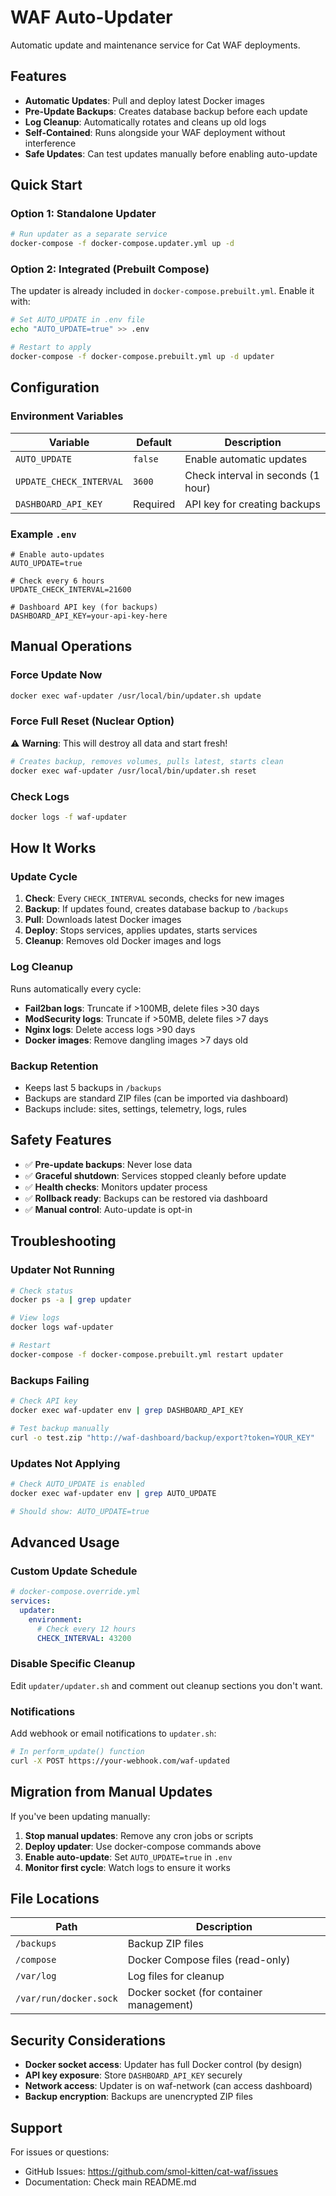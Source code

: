 # WAF Auto-Updater

Automatic update and maintenance service for Cat WAF deployments.

## Features

- **Automatic Updates**: Pull and deploy latest Docker images
- **Pre-Update Backups**: Creates database backup before each update
- **Log Cleanup**: Automatically rotates and cleans up old logs
- **Self-Contained**: Runs alongside your WAF deployment without interference
- **Safe Updates**: Can test updates manually before enabling auto-update

## Quick Start

### Option 1: Standalone Updater

```bash
# Run updater as a separate service
docker-compose -f docker-compose.updater.yml up -d
```

### Option 2: Integrated (Prebuilt Compose)

The updater is already included in `docker-compose.prebuilt.yml`. Enable it with:

```bash
# Set AUTO_UPDATE in .env file
echo "AUTO_UPDATE=true" >> .env

# Restart to apply
docker-compose -f docker-compose.prebuilt.yml up -d updater
```

## Configuration

### Environment Variables

| Variable | Default | Description |
|----------|---------|-------------|
| `AUTO_UPDATE` | `false` | Enable automatic updates |
| `UPDATE_CHECK_INTERVAL` | `3600` | Check interval in seconds (1 hour) |
| `DASHBOARD_API_KEY` | Required | API key for creating backups |

### Example `.env`

```env
# Enable auto-updates
AUTO_UPDATE=true

# Check every 6 hours
UPDATE_CHECK_INTERVAL=21600

# Dashboard API key (for backups)
DASHBOARD_API_KEY=your-api-key-here
```

## Manual Operations

### Force Update Now

```bash
docker exec waf-updater /usr/local/bin/updater.sh update
```

### Force Full Reset (Nuclear Option)

⚠️ **Warning**: This will destroy all data and start fresh!

```bash
# Creates backup, removes volumes, pulls latest, starts clean
docker exec waf-updater /usr/local/bin/updater.sh reset
```

### Check Logs

```bash
docker logs -f waf-updater
```

## How It Works

### Update Cycle

1. **Check**: Every `CHECK_INTERVAL` seconds, checks for new images
2. **Backup**: If updates found, creates database backup to `/backups`
3. **Pull**: Downloads latest Docker images
4. **Deploy**: Stops services, applies updates, starts services
5. **Cleanup**: Removes old Docker images and logs

### Log Cleanup

Runs automatically every cycle:

- **Fail2ban logs**: Truncate if >100MB, delete files >30 days
- **ModSecurity logs**: Truncate if >50MB, delete files >7 days
- **Nginx logs**: Delete access logs >90 days
- **Docker images**: Remove dangling images >7 days old

### Backup Retention

- Keeps last 5 backups in `/backups`
- Backups are standard ZIP files (can be imported via dashboard)
- Backups include: sites, settings, telemetry, logs, rules

## Safety Features

- ✅ **Pre-update backups**: Never lose data
- ✅ **Graceful shutdown**: Services stopped cleanly before update
- ✅ **Health checks**: Monitors updater process
- ✅ **Rollback ready**: Backups can be restored via dashboard
- ✅ **Manual control**: Auto-update is opt-in

## Troubleshooting

### Updater Not Running

```bash
# Check status
docker ps -a | grep updater

# View logs
docker logs waf-updater

# Restart
docker-compose -f docker-compose.prebuilt.yml restart updater
```

### Backups Failing

```bash
# Check API key
docker exec waf-updater env | grep DASHBOARD_API_KEY

# Test backup manually
curl -o test.zip "http://waf-dashboard/backup/export?token=YOUR_KEY"
```

### Updates Not Applying

```bash
# Check AUTO_UPDATE is enabled
docker exec waf-updater env | grep AUTO_UPDATE

# Should show: AUTO_UPDATE=true
```

## Advanced Usage

### Custom Update Schedule

```yaml
# docker-compose.override.yml
services:
  updater:
    environment:
      # Check every 12 hours
      CHECK_INTERVAL: 43200
```

### Disable Specific Cleanup

Edit `updater/updater.sh` and comment out cleanup sections you don't want.

### Notifications

Add webhook or email notifications to `updater.sh`:

```bash
# In perform_update() function
curl -X POST https://your-webhook.com/waf-updated
```

## Migration from Manual Updates

If you've been updating manually:

1. **Stop manual updates**: Remove any cron jobs or scripts
2. **Deploy updater**: Use docker-compose commands above
3. **Enable auto-update**: Set `AUTO_UPDATE=true` in `.env`
4. **Monitor first cycle**: Watch logs to ensure it works

## File Locations

| Path | Description |
|------|-------------|
| `/backups` | Backup ZIP files |
| `/compose` | Docker Compose files (read-only) |
| `/var/log` | Log files for cleanup |
| `/var/run/docker.sock` | Docker socket (for container management) |

## Security Considerations

- **Docker socket access**: Updater has full Docker control (by design)
- **API key exposure**: Store `DASHBOARD_API_KEY` securely
- **Network access**: Updater is on waf-network (can access dashboard)
- **Backup encryption**: Backups are unencrypted ZIP files

## Support

For issues or questions:
- GitHub Issues: https://github.com/smol-kitten/cat-waf/issues
- Documentation: Check main README.md
